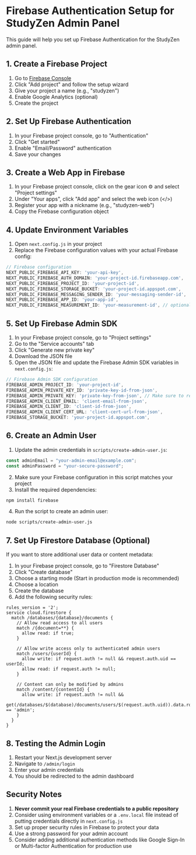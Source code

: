 # Firebase Authentication Setup for StudyZen Admin Panel

This guide will help you set up Firebase Authentication for the StudyZen admin panel.

## 1. Create a Firebase Project

1. Go to [Firebase Console](https://console.firebase.google.com/)
2. Click "Add project" and follow the setup wizard
3. Give your project a name (e.g., "studyzen")
4. Enable Google Analytics (optional)
5. Create the project

## 2. Set Up Firebase Authentication

1. In your Firebase project console, go to "Authentication"
2. Click "Get started"
3. Enable "Email/Password" authentication
4. Save your changes

## 3. Create a Web App in Firebase

1. In your Firebase project console, click on the gear icon ⚙️ and select "Project settings"
2. Under "Your apps", click "Add app" and select the web icon (</>)
3. Register your app with a nickname (e.g., "studyzen-web")
4. Copy the Firebase configuration object

## 4. Update Environment Variables

1. Open `next.config.js` in your project
2. Replace the Firebase configuration values with your actual Firebase config:

```javascript
// Firebase configuration
NEXT_PUBLIC_FIREBASE_API_KEY: 'your-api-key',
NEXT_PUBLIC_FIREBASE_AUTH_DOMAIN: 'your-project-id.firebaseapp.com',
NEXT_PUBLIC_FIREBASE_PROJECT_ID: 'your-project-id',
NEXT_PUBLIC_FIREBASE_STORAGE_BUCKET: 'your-project-id.appspot.com',
NEXT_PUBLIC_FIREBASE_MESSAGING_SENDER_ID: 'your-messaging-sender-id',
NEXT_PUBLIC_FIREBASE_APP_ID: 'your-app-id',
NEXT_PUBLIC_FIREBASE_MEASUREMENT_ID: 'your-measurement-id', // optional
```

## 5. Set Up Firebase Admin SDK

1. In your Firebase project console, go to "Project settings"
2. Go to the "Service accounts" tab
3. Click "Generate new private key"
4. Download the JSON file
5. Open the JSON file and update the Firebase Admin SDK variables in `next.config.js`:

```javascript
// Firebase Admin SDK configuration
FIREBASE_ADMIN_PROJECT_ID: 'your-project-id',
FIREBASE_ADMIN_PRIVATE_KEY_ID: 'private-key-id-from-json',
FIREBASE_ADMIN_PRIVATE_KEY: 'private-key-from-json', // Make sure to replace \n with \\n
FIREBASE_ADMIN_CLIENT_EMAIL: 'client-email-from-json',
FIREBASE_ADMIN_CLIENT_ID: 'client-id-from-json',
FIREBASE_ADMIN_CLIENT_CERT_URL: 'client-cert-url-from-json',
FIREBASE_STORAGE_BUCKET: 'your-project-id.appspot.com',
```

## 6. Create an Admin User

1. Update the admin credentials in `scripts/create-admin-user.js`:

```javascript
const adminEmail = "your-admin-email@example.com";
const adminPassword = "your-secure-password";
```

2. Make sure your Firebase configuration in this script matches your project
3. Install the required dependencies:

```bash
npm install firebase
```

4. Run the script to create an admin user:

```bash
node scripts/create-admin-user.js
```

## 7. Set Up Firestore Database (Optional)

If you want to store additional user data or content metadata:

1. In your Firebase project console, go to "Firestore Database"
2. Click "Create database"
3. Choose a starting mode (Start in production mode is recommended)
4. Choose a location
5. Create the database
6. Add the following security rules:

```
rules_version = '2';
service cloud.firestore {
  match /databases/{database}/documents {
    // Allow read access to all users
    match /{document=**} {
      allow read: if true;
    }
    
    // Allow write access only to authenticated admin users
    match /users/{userId} {
      allow write: if request.auth != null && request.auth.uid == userId;
      allow read: if request.auth != null;
    }
    
    // Content can only be modified by admins
    match /content/{contentId} {
      allow write: if request.auth != null && 
        get(/databases/$(database)/documents/users/$(request.auth.uid)).data.role == 'admin';
    }
  }
}
```

## 8. Testing the Admin Login

1. Restart your Next.js development server
2. Navigate to `/admin/login`
3. Enter your admin credentials
4. You should be redirected to the admin dashboard

## Security Notes

1. **Never commit your real Firebase credentials to a public repository**
2. Consider using environment variables or a `.env.local` file instead of putting credentials directly in `next.config.js`
3. Set up proper security rules in Firebase to protect your data
4. Use a strong password for your admin account
5. Consider adding additional authentication methods like Google Sign-In or Multi-factor Authentication for production use 